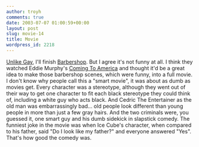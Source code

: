```yaml
---
author: troyh
comments: true
date: 2003-07-07 01:00:59+00:00
layout: post
slug: movie-14
title: Movie
wordpress_id: 2218
---
```


[Unlike Gay](http://www.troyandgay.com/archives/2003/07/001554.php#001554), I'll finish [Barbershop](http://www.rottentomatoes.com/m/Barbershop-1115979/reviews.php). But I agree it's not funny at all. I think they watched Eddie Murphy's [Coming To America](http://movies.yahoo.com/shop?d=hv&cf=info&id=1800049701&intl=us) and thought it'd be a great idea to make those barbershop scenes, which were funny, into a full movie. I don't know why people call this a "smart movie", it was about as dumb as movies get. Every character was a stereotype, although they went out of their way to get one character to fit each black stereotype they could think of, including a white guy who acts black. And Cedric The Entertainer as the old man was embarrassingly bad... old people look different than young people in more than just a few gray hairs. And the two criminals were, you guessed it, one smart guy and his dumb sidekick in slapstick comedy. The funniest joke in the movie was when Ice Cube's character, when compared to his father, said "Do I look like my father?" and everyone answered "Yes". That's how good the comedy was.
